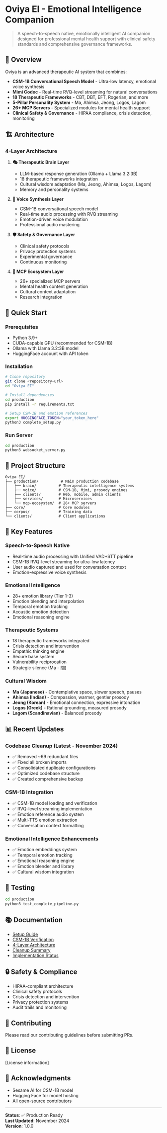 # Oviya EI - Emotional Intelligence Companion

> A speech-to-speech native, emotionally intelligent AI companion designed for professional mental health support with clinical safety standards and comprehensive governance frameworks.

## 🎯 Overview

Oviya is an advanced therapeutic AI system that combines:
- **CSM-1B Conversational Speech Model** - Ultra-low latency, emotional voice synthesis
- **Mimi Codec** - Real-time RVQ-level streaming for natural conversations
- **18 Therapeutic Frameworks** - CBT, DBT, EFT, Rogerian, and more
- **5-Pillar Personality System** - Ma, Ahimsa, Jeong, Logos, Lagom
- **26+ MCP Servers** - Specialized modules for mental health support
- **Clinical Safety & Governance** - HIPAA compliance, crisis detection, monitoring

## 🏗️ Architecture

### 4-Layer Architecture

1. **🎭 Therapeutic Brain Layer**
   - LLM-based response generation (Ollama + Llama 3.2:3B)
   - 18 therapeutic frameworks integration
   - Cultural wisdom adaptation (Ma, Jeong, Ahimsa, Logos, Lagom)
   - Memory and personality systems

2. **🎵 Voice Synthesis Layer**
   - CSM-1B conversational speech model
   - Real-time audio processing with RVQ streaming
   - Emotion-driven voice modulation
   - Professional audio mastering

3. **🛡️ Safety & Governance Layer**
   - Clinical safety protocols
   - Privacy protection systems
   - Experimental governance
   - Continuous monitoring

4. **🔬 MCP Ecosystem Layer**
   - 26+ specialized MCP servers
   - Mental health content generation
   - Cultural context adaptation
   - Research integration

## 🚀 Quick Start

### Prerequisites

- Python 3.9+
- CUDA-capable GPU (recommended for CSM-1B)
- Ollama with Llama 3.2:3B model
- HuggingFace account with API token

### Installation

```bash
# Clone repository
git clone <repository-url>
cd "Oviya EI"

# Install dependencies
cd production
pip install -r requirements.txt

# Setup CSM-1B and emotion references
export HUGGINGFACE_TOKEN="your_token_here"
python3 complete_setup.py
```

### Run Server

```bash
cd production
python3 websocket_server.py
```

## 📁 Project Structure

```
Oviya EI/
├── production/          # Main production codebase
│   ├── brain/          # Therapeutic intelligence systems
│   ├── voice/          # CSM-1B, Mimi, prosody engines
│   ├── clients/        # Web, mobile, admin clients
│   ├── services/       # Microservices
│   └── mcp-ecosystem/  # 26+ MCP servers
├── core/               # Core modules
├── corpus/             # Training data
└── clients/            # Client applications
```

## 🔧 Key Features

### Speech-to-Speech Native
- Real-time audio processing with Unified VAD+STT pipeline
- CSM-1B RVQ-level streaming for ultra-low latency
- User audio captured and used for conversation context
- Emotion-expressive voice synthesis

### Emotional Intelligence
- 28+ emotion library (Tier 1-3)
- Emotion blending and interpolation
- Temporal emotion tracking
- Acoustic emotion detection
- Emotional reasoning engine

### Therapeutic Systems
- 18 therapeutic frameworks integrated
- Crisis detection and intervention
- Empathic thinking engine
- Secure base system
- Vulnerability reciprocation
- Strategic silence (Ma - 間)

### Cultural Wisdom
- **Ma (Japanese)** - Contemplative space, slower speech, pauses
- **Ahimsa (Indian)** - Compassion, warmer, gentler prosody
- **Jeong (Korean)** - Emotional connection, expressive intonation
- **Logos (Greek)** - Rational grounding, measured prosody
- **Lagom (Scandinavian)** - Balanced prosody

## 📊 Recent Updates

### Codebase Cleanup (Latest - November 2024)
- ✅ Removed ~69 redundant files
- ✅ Fixed all broken imports
- ✅ Consolidated duplicate configurations
- ✅ Optimized codebase structure
- ✅ Created comprehensive backup

### CSM-1B Integration
- ✅ CSM-1B model loading and verification
- ✅ RVQ-level streaming implementation
- ✅ Emotion reference audio system
- ✅ Multi-TTS emotion extraction
- ✅ Conversation context formatting

### Emotional Intelligence Enhancements
- ✅ Emotion embeddings system
- ✅ Temporal emotion tracking
- ✅ Emotional reasoning engine
- ✅ Emotion blender and library
- ✅ Cultural wisdom integration

## 🧪 Testing

```bash
cd production
python3 test_complete_pipeline.py
```

## 📚 Documentation

- [Setup Guide](production/SETUP_COMPLETE.md)
- [CSM-1B Verification](production/CSM_1B_VERIFICATION.md)
- [4-Layer Architecture](production/4_LAYER_ARCHITECTURE_VERIFICATION.md)
- [Cleanup Summary](production/CLEANUP_COMPLETE.md)
- [Implementation Status](production/IMPLEMENTATION_COMPLETE.md)

## 🔒 Safety & Compliance

- HIPAA-compliant architecture
- Clinical safety protocols
- Crisis detection and intervention
- Privacy protection systems
- Audit trails and monitoring

## 🤝 Contributing

Please read our contributing guidelines before submitting PRs.

## 📄 License

[License information]

## 🙏 Acknowledgments

- Sesame AI for CSM-1B model
- Hugging Face for model hosting
- All open-source contributors

---

**Status**: ✅ Production Ready  
**Last Updated**: November 2024  
**Version**: 1.0.0
